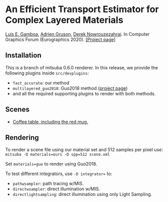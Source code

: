 # An Efficient Transport Estimator for Complex Layered Materials

[Luis E. Gamboa](https://lc.fie.umich.mx/~legg/), [Adrien Gruson](https://beltegeuse.github.io/research/), [Derek Nowrouzezahrai](http://www.cim.mcgill.ca/~derek/).
In Computer Graphics Forum (Eurographics 2020).
[[Project page]](https://lc.fie.umich.mx/~legg/complexlayered.php)

## Installation
This is a branch of mitsuba 0.6.0 renderer.
In this release, we provide the following plugins inside `src/devplugins`:
- `fast_accurate`: our method
- `multilayered_guo2018`: Guo2018 method ([project page](https://shuangz.com/projects/layered-sa18/)) 
- and all the required supporting plugins to render with both methods.


## Scenes
- <a href="https://lc.fie.umich.mx/~legg/papers/complexlayered/scenes/coffeetable.zip">Coffee table, including the red mug.</a>

## Rendering
To render a scene file using our material set and 512 samples per pixel use:
`mitsuba -D materials=ours -D spp=512 scene.xml`

Set `materials=guo` to render using Guo2018.

To test different integrators, use `-D integrator=` to:
- `pathwsampler`: path tracing w/MIS.
- `directwsampler`: direct illumination w/MIS.
- `directlightsampling`: direct illumination using only Light Sampling.
